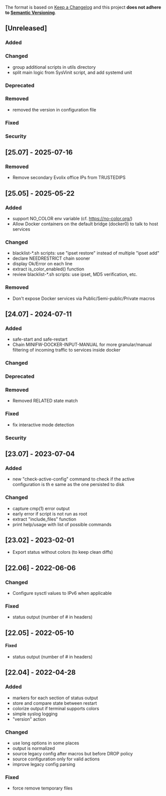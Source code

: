The format is based on [Keep a Changelog](http://keepachangelog.com/en/1.0.0/)
and this project **does not adhere to [Semantic Versioning](http://semver.org/spec/v2.0.0.html)**.

## [Unreleased]

### Added

### Changed

* group additional scripts in utils directory
* split main logic from SysVinit script, and add systemd unit

### Deprecated

### Removed

* removed the version in configuration file

### Fixed

### Security

## [25.07] - 2025-07-16

### Removed

* Remove secondary Evolix office IPs from TRUSTEDIPS

## [25.05] - 2025-05-22

### Added

* support NO_COLOR env variable (cf. https://no-color.org/)
* Allow Docker containers on the default bridge (docker0) to talk to host services

### Changed

* blacklist-*.sh scripts: use "ipset restore" instead of multiple "ipset add"
* declare NEEDRESTRICT chain sooner
* display Ok/Error on each line
* extract is_color_enabled() function
* review blacklist-*.sh scripts: use ipset, MD5 verification, etc.

### Removed

* Don't expose Docker services via Public/Semi-public/Private macros

## [24.07] - 2024-07-11

### Added

* safe-start and safe-restart
* Chain MINIFW-DOCKER-INPUT-MANUAL for more granular/manual filtering of incoming traffic to services inside docker

### Changed

### Deprecated

### Removed

* Removed RELATED state match

### Fixed

* fix interactive mode detection

### Security


## [23.07] - 2023-07-04

### Added

* new "check-active-config" command to check if the active configuration is th e same as the one persisted to disk

### Changed

* capture cmp(1) error output
* early error if script is not run as root
* extract "include_files" function
* print help/usage with list of possible commands

## [23.02] - 2023-02-01

* Export status without colors (to keep clean diffs)

## [22.06] - 2022-06-06

### Changed

* Configure sysctl values to IPv6 when applicable

### Fixed

* status output (number of # in headers)

## [22.05] - 2022-05-10

#### Fixed

* status output (number of # in headers)

## [22.04] - 2022-04-28

### Added

* markers for each section of status output
* store and compare state between restart
* colorize output if terminal supports colors
* simple syslog logging
* "version" action

### Changed

* use long options in some places
* output is normalized
* source legacy config after macros but before DROP policy
* source configuration only for valid actions
* improve legacy config parsing

### Fixed

* force remove temporary files
